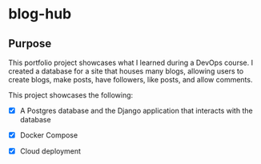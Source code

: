 # blog-hub
## Purpose
This portfolio project showcases what I learned during a DevOps course. I created a database for a site that houses many blogs, allowing users to create blogs, make posts, have followers, like posts, and allow comments.


This project showcases the following:
- [x] A Postgres database and the Django application that interacts with the database
- [x] Docker Compose
- [x] Cloud deployment

